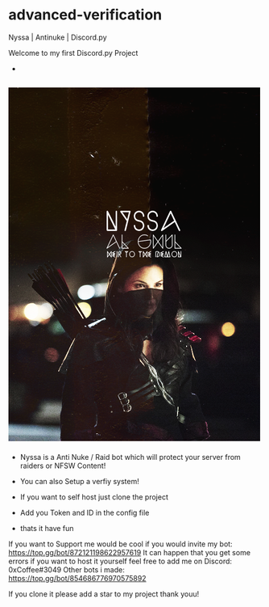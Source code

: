 # advanced-verification
Nyssa | Antinuke | Discord.py

Welcome to my first Discord.py Project

-
![Screenshot](screenshot.png)
-


- Nyssa is a Anti Nuke / Raid bot which will protect your server from raiders or NFSW Content!
- You can also Setup a verfiy system!

- If you want to self host just clone the project
- Add you Token and ID in the config file
- thats it have fun 

If you want to Support me would be cool if you would invite my bot: https://top.gg/bot/872121198622957619
It can happen that you get some errors if you want to host it yourself feel free to add me on Discord: 0xCoffee#3049
Other bots i made: https://top.gg/bot/854686776970575892 


If you clone it please add a star to my project thank youu!
